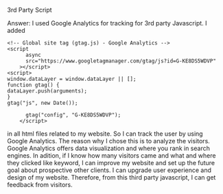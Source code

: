 3rd Party Script

Answer: I used Google Analytics for tracking for 3rd party Javascript.
I added

```
<!-- Global site tag (gtag.js) - Google Analytics -->
<script
      async
      src="https://www.googletagmanager.com/gtag/js?id=G-KE8DS5WDVP"
    ></script>
<script>
window.dataLayer = window.dataLayer || [];
function gtag() {
dataLayer.push(arguments);
}
gtag("js", new Date());

      gtag("config", "G-KE8DS5WDVP");
    </script>
```

in all html files related to my website. So I can track the user by using Google Analytics.
The reason why I chose this is to analyze the visitors. Google Analytics offers data visualization
and where you rank in search engines.
In adition, if I know how many visitors came and what and where they clicked like keyword, I can improve my website and set up the future goal about prospective other clients. I can upgrade user experience and design of my website.
Therefore, from this third party javascript, I can get feedback from visitors.
